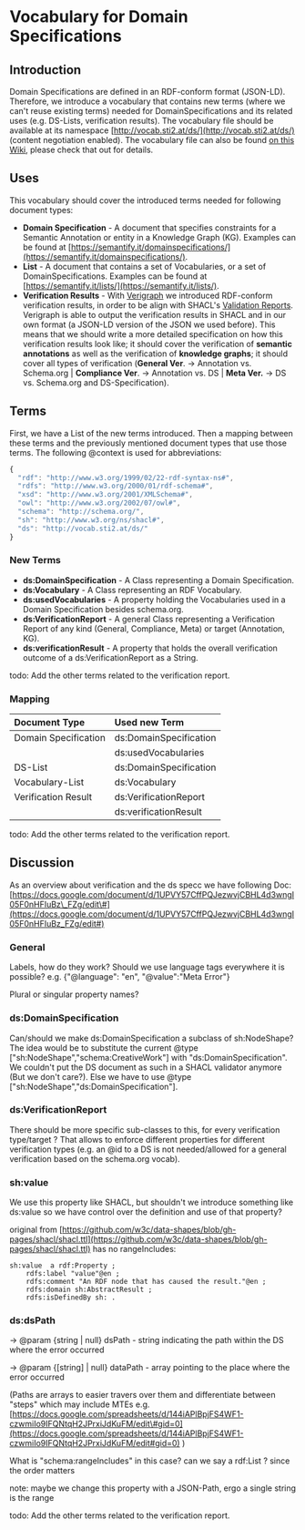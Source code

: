 # Vocabulary for Domain Specifications

## Introduction

Domain Specifications are defined in an RDF-conform format \(JSON-LD\). Therefore, we introduce a vocabulary that contains new terms \(where we can't reuse existing terms\) needed for DomainSpecifications and its related uses \(e.g. DS-Lists, verification results\). The vocabulary file should be available at its namespace [http://vocab.sti2.at/ds/](http://vocab.sti2.at/ds/) \(content negotiation enabled\). The vocabulary file can also be found [on this Wiki](https://github.com/semantifyit/ds-specifications/tree/e8b181d53fd50820e71e2b30ade2fa0c20d71b85/DS-Vocabulary/Input/domain-specification-vocabulary.jsonld), please check that out for details.

## Uses

This vocabulary should cover the introduced terms needed for following document types:

* **Domain Specification** - A document that specifies constraints for a Semantic Annotation or entity in a Knowledge Graph \(KG\). Examples can be found at [https://semantify.it/domainspecifications/](https://semantify.it/domainspecifications/).
* **List** - A document that contains a set of Vocabularies, or a set of DomainSpecifications. Examples can be found at [https://semantify.it/lists/](https://semantify.it/lists/).
* **Verification Results** - With [Verigraph](https://semantify.it/verigraph/) we introduced RDF-conform verification results, in order to be align with SHACL's [Validation Reports](https://www.w3.org/TR/shacl/#validation-report). Verigraph is able to output the verification results in SHACL and in our own format \(a JSON-LD version of the JSON we used before\). This means that we should write a more detailed specification on how this verification results look like; it should cover the verification of **semantic annotations** as well as the verification of **knowledge graphs**; it should cover all types of verification \(**General Ver**. -&gt; Annotation vs. Schema.org \| **Compliance Ver**. -&gt; Annotation vs. DS \| **Meta Ver.** -&gt; DS vs. Schema.org and DS-Specification\).

## Terms

First, we have a List of the new terms introduced. Then a mapping between these terms and the previously mentioned document types that use those terms. The following @context is used for abbreviations:

```javascript
{
  "rdf": "http://www.w3.org/1999/02/22-rdf-syntax-ns#",
  "rdfs": "http://www.w3.org/2000/01/rdf-schema#",
  "xsd": "http://www.w3.org/2001/XMLSchema#",
  "owl": "http://www.w3.org/2002/07/owl#",
  "schema": "http://schema.org/",
  "sh": "http://www.w3.org/ns/shacl#",
  "ds": "http://vocab.sti2.at/ds/"
}
```

### New Terms

* **ds:DomainSpecification** - A Class representing a Domain Specification.
* **ds:Vocabulary** - A Class representing an RDF Vocabulary.
* **ds:usedVocabularies** - A property holding the Vocabularies used in a Domain Specification besides schema.org.
* **ds:VerificationReport** - A general Class representing a Verification Report of any kind \(General, Compliance, Meta\) or target \(Annotation, KG\). 
* **ds:verificationResult** - A property that holds the overall verification outcome of a ds:VerificationReport as a String. 

todo: Add the other terms related to the verification report.

### Mapping

| Document Type | Used new Term |
| :--- | :--- |
| Domain Specification | ds:DomainSpecification |
|  | ds:usedVocabularies |
| DS-List | ds:DomainSpecification |
| Vocabulary-List | ds:Vocabulary |
| Verification Result | ds:VerificationReport |
|  | ds:verificationResult |

todo: Add the other terms related to the verification report.

## Discussion

As an overview about verification and the ds specc we have following Doc: [https://docs.google.com/document/d/1UPVY57CffPQJezwvjCBHL4d3wngI05F0nHFIuBz\_FZg/edit\#](https://docs.google.com/document/d/1UPVY57CffPQJezwvjCBHL4d3wngI05F0nHFIuBz_FZg/edit#)

### General

Labels, how do they work? Should we use language tags everywhere it is possible? e.g. {"@language": "en", "@value":"Meta Error"}

Plural or singular property names?

### ds:DomainSpecification

Can/should we make ds:DomainSpecification a subclass of sh:NodeShape? The idea would be to substitute the current @type \["sh:NodeShape","schema:CreativeWork"\] with "ds:DomainSpecification". We couldn't put the DS document as such in a SHACL validator anymore \(But we don't care?\). Else we have to use @type \["sh:NodeShape","ds:DomainSpecification"\].

### ds:VerificationReport

There should be more specific sub-classes to this, for every verification type/target ? That allows to enforce different properties for different verification types \(e.g. an @id to a DS is not needed/allowed for a general verification based on the schema.org vocab\).

### sh:value

We use this property like SHACL, but shouldn't we introduce something like ds:value so we have control over the definition and use of that property?

original from [https://github.com/w3c/data-shapes/blob/gh-pages/shacl/shacl.ttl](https://github.com/w3c/data-shapes/blob/gh-pages/shacl/shacl.ttl) has no rangeIncludes:

```text
sh:value  a rdf:Property ;                                                  
    rdfs:label "value"@en ;
    rdfs:comment "An RDF node that has caused the result."@en ;          
    rdfs:domain sh:AbstractResult ;
    rdfs:isDefinedBy sh: .
```

### ds:dsPath

-&gt; @param {string \| null} dsPath - string indicating the path within the DS where the error occurred

-&gt; @param {\[string\] \| null} dataPath - array pointing to the place where the error occurred

\(Paths are arrays to easier travers over them and differentiate between "steps" which may include MTEs e.g. [https://docs.google.com/spreadsheets/d/144iAPlBpjFS4WF1-czwmiIo9IFQNtqH2JPrxiJdKuFM/edit\#gid=0](https://docs.google.com/spreadsheets/d/144iAPlBpjFS4WF1-czwmiIo9IFQNtqH2JPrxiJdKuFM/edit#gid=0) \)

What is "schema:rangeIncludes" in this case? can we say a rdf:List ? since the order matters

note: maybe we change this property with a JSON-Path, ergo a single string is the range

todo: Add the other terms related to the verification report.

